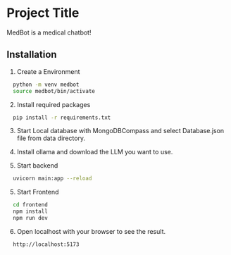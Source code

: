 
# Project Title

MedBot is a medical chatbot!


## Installation

1. Create a Environment

```bash
  python -m venv medbot
  source medbot/bin/activate
```
2. Install required packages
```bash
  pip install -r requirements.txt
```
3. Start Local database with MongoDBCompass and select Database.json file from data directory.

4. Install ollama and download the LLM you want to use.

4. Start backend
```bash
  uvicorn main:app --reload
```
5. Start Frontend
```bash
  cd frontend
  npm install
  npm run dev
```
6. Open localhost with your browser to see the result.
```bash
  http://localhost:5173
```